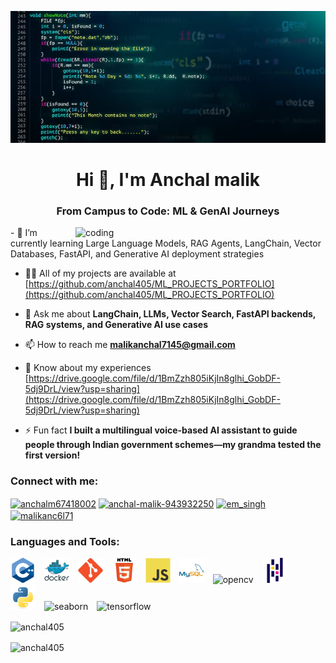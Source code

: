 <p align="center">
  <img src="https://github.com/anchal405/anchal405/blob/main/GITHUB_BANNER.png?raw=true" alt="GitHub Banner" width="1000"/>
</p>




<h1 align="center">Hi 👋, I'm Anchal malik</h1>
<h3 align="center">From Campus to Code: ML & GenAI Journeys</h3>
<img align="right" alt="coding" width="400" src="https://cdn.dribbble.com/userupload/41793229/file/original-bdf593e10d45bcc08263d027f48ff009.gif">
- 🌱 I’m currently learning Large Language Models, RAG Agents, LangChain, Vector Databases, FastAPI, and Generative AI deployment strategies

- 👨‍💻 All of my projects are available at [https://github.com/anchal405/ML_PROJECTS_PORTFOLIO](https://github.com/anchal405/ML_PROJECTS_PORTFOLIO)

- 💬 Ask me about **LangChain, LLMs, Vector Search, FastAPI backends, RAG systems, and Generative AI use cases**

- 📫 How to reach me **malikanchal7145@gmail.com**

- 📄 Know about my experiences [https://drive.google.com/file/d/1BmZzh805iKjIn8glhi_GobDF-5dj9DrL/view?usp=sharing](https://drive.google.com/file/d/1BmZzh805iKjIn8glhi_GobDF-5dj9DrL/view?usp=sharing)

- ⚡ Fun fact **I built a multilingual voice-based AI assistant to guide people through Indian government schemes—my grandma tested the first version!**

<h3 align="left">Connect with me:</h3>
<p align="left">
<a href="https://twitter.com/anchalm67418002" target="blank"><img align="center" src="https://raw.githubusercontent.com/rahuldkjain/github-profile-readme-generator/master/src/images/icons/Social/twitter.svg" alt="anchalm67418002" height="30" width="40" /></a>
<a href="https://linkedin.com/in/anchal-malik-943932250" target="blank"><img align="center" src="https://raw.githubusercontent.com/rahuldkjain/github-profile-readme-generator/master/src/images/icons/Social/linked-in-alt.svg" alt="anchal-malik-943932250" height="30" width="40" /></a>
<a href="https://www.leetcode.com/em_singh" target="blank"><img align="center" src="https://raw.githubusercontent.com/rahuldkjain/github-profile-readme-generator/master/src/images/icons/Social/leet-code.svg" alt="em_singh" height="30" width="40" /></a>
<a href="https://auth.geeksforgeeks.org/user/malikanc6l71" target="blank"><img align="center" src="https://raw.githubusercontent.com/rahuldkjain/github-profile-readme-generator/master/src/images/icons/Social/geeks-for-geeks.svg" alt="malikanc6l71" height="30" width="40" /></a>
</p>


<h3 align="left">Languages and Tools:</h3>
<p align="left">
  <span><img src="https://raw.githubusercontent.com/devicons/devicon/master/icons/cplusplus/cplusplus-original.svg" alt="cplusplus" width="40" height="40" style="margin-right:10px"/></span>
  <span><img src="https://raw.githubusercontent.com/devicons/devicon/master/icons/docker/docker-original-wordmark.svg" alt="docker" width="40" height="40" style="margin-right:10px"/></span>
  <span><img src="https://raw.githubusercontent.com/devicons/devicon/master/icons/git/git-original.svg" alt="git" width="40" height="40" style="margin-right:10px"/></span>
  <span><img src="https://raw.githubusercontent.com/devicons/devicon/master/icons/html5/html5-original-wordmark.svg" alt="html" width="40" height="40" style="margin-right:10px"/></span>
  <span><img src="https://raw.githubusercontent.com/devicons/devicon/master/icons/javascript/javascript-original.svg" alt="js" width="40" height="40" style="margin-right:10px"/></span>
  <span><img src="https://raw.githubusercontent.com/devicons/devicon/master/icons/mysql/mysql-original-wordmark.svg" alt="mysql" width="40" height="40" style="margin-right:10px"/></span>
  <span><img src="https://www.vectorlogo.zone/logos/opencv/opencv-icon.svg" alt="opencv" width="40" height="40" style="margin-right:10px"/></span>
  <span><img src="https://raw.githubusercontent.com/devicons/devicon/2ae2a900d2f041da66e950e4d48052658d850630/icons/pandas/pandas-original.svg" alt="pandas" width="40" height="40" style="margin-right:10px"/></span>
  <span><img src="https://raw.githubusercontent.com/devicons/devicon/master/icons/python/python-original.svg" alt="python" width="40" height="40" style="margin-right:10px"/></span>
  <span><img src="https://seaborn.pydata.org/_images/logo-mark-lightbg.svg" alt="seaborn" width="40" height="40" style="margin-right:10px"/></span>
  <span><img src="https://www.vectorlogo.zone/logos/tensorflow/tensorflow-icon.svg" alt="tensorflow" width="40" height="40" style="margin-right:10px"/></span>
</p>




<p><img align="center" src="https://github-readme-stats.vercel.app/api/top-langs?username=anchal405&show_icons=true&locale=en&layout=compact" alt="anchal405" /></p>

<p><img align="center" src="https://github-readme-streak-stats.herokuapp.com/?user=anchal405&" alt="anchal405" /></p>


